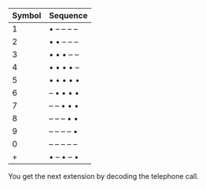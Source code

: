 | Symbol | Sequence |
|-----------|------------|
| 1 | • – – – – |
| 2 | • • – – – |
| 3 | • • • – – |
| 4 | • • • • – |
| 5 | • • • • • |
| 6 | – • • • • |
| 7 | – – • • • |
| 8 | – – – • • |
| 9 | – – – – • |
| 0 | – – – – – |
| + | • – • – • |

You get the next extension by decoding the telephone call.